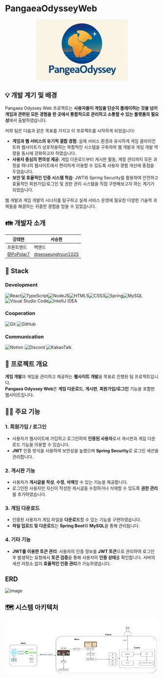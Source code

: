 # PangaeaOdysseyWeb

<p align="center">
  <img src="https://raw.githubusercontent.com/DMUGalactic/PangaeaOdysseyWeb/master/assets/logo.png" alt="Pangaea Odyssey Web Logo" width="300" />
</p>

## 💡 개발 계기 및 배경

Pangaea Odyssey Web 프로젝트는 **사용자들이 게임을 단순히 플레이하는 것을 넘어 게임과 관련된 모든 경험을 한 곳에서 통합적으로 관리하고 소통할 수 있는 플랫폼의 필요성**에서 출발하였습니다.

저희 팀은 다음과 같은 목표를 가지고 이 프로젝트를 시작하게 되었습니다:

* **게임과 웹 서비스의 유기적 결합 경험**: 실제 서비스 환경과 유사하게 게임 클라이언트와 웹사이트가 상호작용하는 복합적인 시스템을 구축하여 웹 개발과 게임 개발 역량을 동시에 강화하고자 하였습니다.
* **사용자 중심의 편의성 제공**: 게임 다운로드부터 게시판 활동, 계정 관리까지 모든 과정을 하나의 웹사이트에서 편리하게 이용할 수 있도록 사용자 경험 개선에 중점을 두었습니다.
* **보안 및 효율적인 인증 시스템 학습**: JWT와 Spring Security를 활용하여 안전하고 효율적인 회원가입/로그인 및 권한 관리 시스템을 직접 구현해보고자 하는 계기가 되었습니다.

웹 개발과 게임 개발의 시너지를 탐구하고 실제 서비스 운영에 필요한 다양한 기술적 과제들을 해결하는 귀중한 경험을 얻을 수 있었습니다.

## 👪 개발자 소개
|**강태현**|**서승현**|
|-------|-------|
| 프론트엔드 | 백엔드 |
|[@PoPolar7](https://github.com/PoPolar7)|[@seoseunghyun1025](https://github.com/seoseunghyun1025)|

## 📐 Stack
### Development
![React](https://img.shields.io/badge/react-%2320232a.svg?style=for-the-badge&logo=react&logoColor=%2361DAFB)![TypeScript](https://img.shields.io/badge/typescript-%23007ACC.svg?style=for-the-badge&logo=typescript&logoColor=white)![NodeJS](https://img.shields.io/badge/node.js-6DA55F?style=for-the-badge&logo=node.js&logoColor=white)![HTML5](https://img.shields.io/badge/html5-%23E34F26.svg?style=for-the-badge&logo=html5&logoColor=white)![CSS3](https://img.shields.io/badge/css3-%231572B6.svg?style=for-the-badge&logo=css3&logoColor=white)![Spring](https://img.shields.io/badge/spring-%236DB33F.svg?style=for-the-badge&logo=spring&logoColor=white)![MySQL](https://img.shields.io/badge/mysql-4479A1.svg?style=for-the-badge&logo=mysql&logoColor=white)![Visual Studio Code](https://img.shields.io/badge/Visual%20Studio%20Code-0078d7.svg?style=for-the-badge&logo=visual-studio-code&logoColor=white)![IntelliJ IDEA](https://img.shields.io/badge/IntelliJIDEA-000000.svg?style=for-the-badge&logo=intellij-idea&logoColor=white)
### Cooperation
![Git](https://img.shields.io/badge/git-%23F05033.svg?style=for-the-badge&logo=git&logoColor=white) ![GitHub](https://img.shields.io/badge/github-%23121011.svg?style=for-the-badge&logo=github&logoColor=white)
### Communication
![Notion](https://img.shields.io/badge/Notion-%23000000.svg?style=for-the-badge&logo=notion&logoColor=white) ![Discord](https://img.shields.io/badge/Discord-%235865F2.svg?style=for-the-badge&logo=discord&logoColor=white) ![KakaoTalk](https://img.shields.io/badge/kakaotalk-ffcd00.svg?style=for-the-badge&logo=kakaotalk&logoColor=000000)

## 📜 프로젝트 개요
**게임 개발**과 게임을 관리하고 제공하는 **웹사이트 개발**을 목표로 진행된 팀 프로젝트입니다.  
**Pangaea Odyssey Web**은 **게임 다운로드**, **게시판**, **회원가입/로그인** 기능을 포함한 웹사이트입니다.  

## 🧑‍💻 주요 기능
### 1. **회원가입 / 로그인**
- 사용자가 웹사이트에 가입하고 로그인하여 **인증된 사용자**로서 게시판과 게임 다운로드 기능을 이용할 수 있습니다.
- **JWT** 인증 방식을 사용하여 보안성을 높였으며 **Spring Security**로 로그인 세션을 관리합니다.
### 2. **게시판 기능**
- 사용자가 **게시글을 작성**, **수정**, **삭제**할 수 있는 기능을 제공합니다.
- 로그인한 사용자만 자신이 작성한 게시글을 수정하거나 삭제할 수 있도록 **권한 관리**를 추가하였습니다.
### 3. **게임 다운로드**
- 인증된 사용자가 게임 파일을 **다운로드**할 수 있는 기능을 구현하였습니다.
- **파일 업로드 및 다운로드**는 **Spring Boot**와 **MySQL**을 통해 관리됩니다.
### 4. **기타 기능**
- **JWT를 이용한 토큰 관리**: 사용자의 인증 정보를 **JWT 토큰**으로 관리하여 로그인 후 발생하는 요청에서 **토큰 검증**을 통해 사용자의 **인증 상태**를 확인합니다. 서버의 세션 저장소 없이 **효율적인 인증 관리**가 가능하였습니다.

## ERD
![image](https://github.com/user-attachments/assets/227410a8-72dd-4738-b527-d52f51d8d2aa)

## 🗺️ 시스템 아키텍처
<img src="https://raw.githubusercontent.com/DMUGalactic/PangaeaOdysseyWeb/master/assets/projectarchtecture.png" alt="Pangaea Odyssey Web 시스템 아키텍처 다이어그램" style="max-width:100%; height:auto;">





